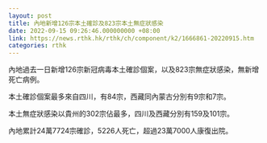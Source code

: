 ```yaml
---
layout: post
title: 內地新增126宗本土確診及823宗本土無症狀感染
date: 2022-09-15 09:26:46.000000000 +08:00
link: https://news.rthk.hk/rthk/ch/component/k2/1666861-20220915.htm
categories: rthk
---
```


內地過去一日新增126宗新冠病毒本土確診個案，以及823宗無症狀感染，無新增死亡病例。

本土確診個案最多來自四川，有84宗，西藏同內蒙古分別有9宗和7宗。

本土無症狀感染以貴州的302宗佔最多，四川及西藏分別有159及101宗。

內地累計24萬7724宗確診，5226人死亡，超過23萬7000人康復出院。
